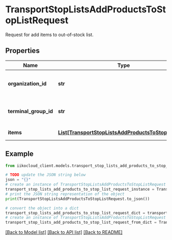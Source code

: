 # TransportStopListsAddProductsToStopListRequest

Request for add items to out-of-stock list.

## Properties

Name | Type | Description | Notes
------------ | ------------- | ------------- | -------------
**organization_id** | **str** | Organization ID.                Can be obtained by &#x60;/api/1/organizations&#x60; operation. | 
**terminal_group_id** | **str** | Terminal group ID.                Can be obtained by &#x60;/api/1/terminal_groups&#x60; operation. | 
**items** | [**List[TransportStopListsAddProductsToStopListItem]**](TransportStopListsAddProductsToStopListItem.md) | Items for adding to out-of-stock list. | 

## Example

```python
from iikocloud_client.models.transport_stop_lists_add_products_to_stop_list_request import TransportStopListsAddProductsToStopListRequest

# TODO update the JSON string below
json = "{}"
# create an instance of TransportStopListsAddProductsToStopListRequest from a JSON string
transport_stop_lists_add_products_to_stop_list_request_instance = TransportStopListsAddProductsToStopListRequest.from_json(json)
# print the JSON string representation of the object
print(TransportStopListsAddProductsToStopListRequest.to_json())

# convert the object into a dict
transport_stop_lists_add_products_to_stop_list_request_dict = transport_stop_lists_add_products_to_stop_list_request_instance.to_dict()
# create an instance of TransportStopListsAddProductsToStopListRequest from a dict
transport_stop_lists_add_products_to_stop_list_request_from_dict = TransportStopListsAddProductsToStopListRequest.from_dict(transport_stop_lists_add_products_to_stop_list_request_dict)
```
[[Back to Model list]](../README.md#documentation-for-models) [[Back to API list]](../README.md#documentation-for-api-endpoints) [[Back to README]](../README.md)


